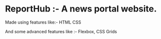 # ReportHub :- A news portal website.

Made using features like:-
HTML
CSS

And some advanced features like :- Flexbox, CSS Grids